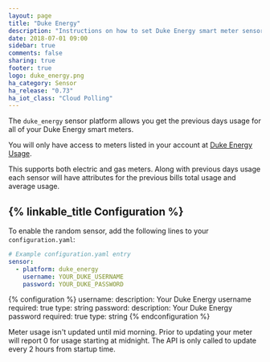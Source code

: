 ```yaml
---
layout: page
title: "Duke Energy"
description: "Instructions on how to set Duke Energy smart meter sensors within Home Assistant."
date: 2018-07-01 09:00
sidebar: true
comments: false
sharing: true
footer: true
logo: duke_energy.png
ha_category: Sensor
ha_release: "0.73"
ha_iot_class: "Cloud Polling"
---
```


The `duke_energy` sensor platform allows you get the previous days usage for all of your Duke Energy smart meters.

You will only have access to meters listed in your account at [Duke Energy Usage](https://www.duke-energy.com/my-account/usage-analysis).

This supports both electric and gas meters. Along with previous days usage each sensor will have attributes for the previous bills total usage and average usage.

## {% linkable_title Configuration %}

To enable the random sensor, add the following lines to your `configuration.yaml`:

```yaml
# Example configuration.yaml entry
sensor:
  - platform: duke_energy
    username: YOUR_DUKE_USERNAME
    password: YOUR_DUKE_PASSWORD
```

{% configuration %}
username:
  description: Your Duke Energy username
  required: true
  type: string
password:
  description: Your Duke Energy password
  required: true
  type: string
{% endconfiguration %}


<p class='note'>
Meter usage isn't updated until mid morning. Prior to updating your meter will report 0 for usage starting at midnight. The API is only called to update every 2 hours from startup time.
</p>
